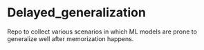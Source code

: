 # Delayed_generalization
Repo to collect various scenarios in which ML models are prone to generalize well after memorization happens.

